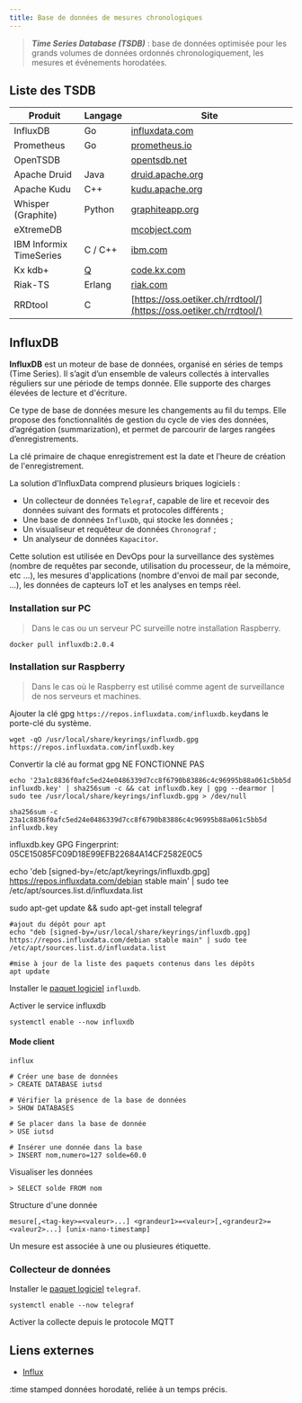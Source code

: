 ```yaml
---
title: Base de données de mesures chronologiques
---
```


> ***Time Series Database (TSDB)*** : base de données optimisée pour les grands volumes de données ordonnés chronologiquement, les mesures et événements horodatées.

## Liste des TSDB
Produit|Langage|Site
|-|-|-|
InfluxDB | Go | [influxdata.com](https://www.influxdata.com/)
Prometheus |	Go | [prometheus.io](https://prometheus.io/)
OpenTSDB | | [opentsdb.net](http://opentsdb.net/)
Apache Druid | Java | [druid.apache.org](https://druid.apache.org/)
Apache Kudu |	C++ | [kudu.apache.org](https://kudu.apache.org/)
Whisper (Graphite)	|	Python | [graphiteapp.org](https://graphiteapp.org/)
eXtremeDB |	| [mcobject.com](https://www.mcobject.com/)
IBM Informix TimeSeries	|	C / C++ | [ibm.com](https://www.ibm.com/docs/en/informix-servers)
Kx kdb+ |	[Q](https://code.kx.com/q/) | [code.kx.com](https://code.kx.com/home/)
Riak-TS	|	Erlang | [riak.com](https://riak.com/)
RRDtool	|	C | [https://oss.oetiker.ch/rrdtool/](https://oss.oetiker.ch/rrdtool/)

## InfluxDB

**InfluxDB** est un moteur de base de données, organisé en séries de temps (Time Series). Il s’agit d’un ensemble de valeurs collectés à intervalles réguliers sur une période de temps donnée.
Elle supporte des charges élevées de lecture et d'écriture.

Ce type de base de données mesure les changements au fil du temps. Elle propose des fonctionnalités de gestion du cycle de vies des données, d’agrégation (summarization), et permet de parcourir de larges rangées d’enregistrements.

La clé primaire de chaque enregistrement est la date et l’heure de création de l'enregistrement.

La solution d'InfluxData comprend plusieurs briques logiciels :
-	Un collecteur de données `Telegraf`, capable de lire et recevoir des données suivant des formats et protocoles différents ;
-	Une base de données `InfluxDb`, qui stocke les données ;
-	Un visualiseur et requêteur de données `Chronograf` ;
-	Un analyseur de données `Kapacitor`.

Cette solution est utilisée en DevOps pour la surveillance des systèmes (nombre de requêtes par seconde, utilisation du processeur, de la mémoire, etc ...), les mesures d'applications (nombre d'envoi de mail par seconde, ...), les données de capteurs IoT et les analyses en temps réel.

### Installation sur PC

> Dans le cas ou un serveur PC surveille notre installation Raspberry.

```shell-session
docker pull influxdb:2.0.4
```

### Installation sur Raspberry

> Dans le cas où le Raspberry est utilisé comme agent de surveillance de nos serveurs et machines.

Ajouter la clé gpg  `https://repos.influxdata.com/influxdb.key`dans le porte-clé du système.

```shell-session
wget -qO /usr/local/share/keyrings/influxdb.gpg https://repos.influxdata.com/influxdb.key
```

Convertir la clé au format gpg NE FONCTIONNE PAS 

```shell-session
echo '23a1c8836f0afc5ed24e0486339d7cc8f6790b83886c4c96995b88a061c5bb5d influxdb.key' | sha256sum -c && cat influxdb.key | gpg --dearmor | sudo tee /usr/local/share/keyrings/influxdb.gpg > /dev/null

sha256sum -c 23a1c8836f0afc5ed24e0486339d7cc8f6790b83886c4c96995b88a061c5bb5d influxdb.key
```

 influxdb.key GPG Fingerprint: 05CE15085FC09D18E99EFB22684A14CF2582E0C5


echo 'deb [signed-by=/etc/apt/keyrings/influxdb.gpg] https://repos.influxdata.com/debian stable main' | sudo tee /etc/apt/sources.list.d/influxdata.list

sudo apt-get update && sudo apt-get install telegraf

```shell session
#ajout du dépôt pour apt
echo "deb [signed-by=/usr/local/share/keyrings/influxdb.gpg] https://repos.influxdata.com/debian stable main" | sudo tee /etc/apt/sources.list.d/influxdata.list

#mise à jour de la liste des paquets contenus dans les dépôts
apt update
```

Installer le [paquet logiciel](/linux/paquet/) `influxdb`.

Activer le service influxdb

```shell-session
systemctl enable --now influxdb
```

#### Mode client

```shell-session
influx
```

```shell-session
# Créer une base de données
> CREATE DATABASE iutsd

# Vérifier la présence de la base de données
> SHOW DATABASES

# Se placer dans la base de donnée
> USE iutsd

# Insérer une donnée dans la base
> INSERT nom,numero=127 solde=60.0
```

Visualiser les données

```shell-session
> SELECT solde FROM nom
```

Structure d'une donnée

```
mesure[,<tag-key>=<valeur>...] <grandeur1>=<valeur>[,<grandeur2>=<valeur2>...] [unix-nano-timestamp]
```

Un mesure est associée à une ou plusieures étiquette.

### Collecteur de données

Installer le [paquet logiciel](/linux/paquet/) `telegraf`.

```shell-session
systemctl enable --now telegraf
```

Activer la collecte depuis le protocole MQTT


## Liens externes
- [Influx](https://www.influxdata.com/)

:time stamped
  données horodaté, reliée à un temps précis.
